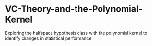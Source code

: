 # VC-Theory-and-the-Polynomial-Kernel
Exploring the halfspace hypothesis class with the polynomial kernel to identify changes in statistical performance

